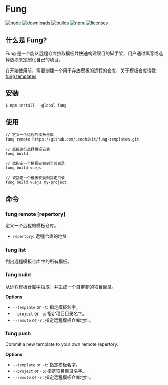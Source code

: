 # Fung

[![node][node]][node-url]
[![downloads][downloads]][downloads-url]
[![builds][builds]][builds-url]
[![npm][npm]][npm-url]
[![licenses][licenses]][licenses-url]

## 什么是 Fung?

Fung 是一个能从远程仓库拉取模板并快速构建项目的脚手架，用户通过填写或选择选项来定制化自己的项目。

在开始使用前，需要创建一个用于存放模板的远程的仓库，关于模板仓库请戳 [fung templates][fung-templates]

## 安装

```
$ npm install --global fung
```

## 使用

```
// 定义一个远程的模板仓库
fung remote https://github.com/Leechikit/fung-templates.git

// 直接运行选择模板安装
fung build

// 或指定一个模板安装到当前目录
fung build vuejs

// 或指定一个模板安装到指定目录
fung build vuejs my-project
```

## 命令

### fung remote [repertory]
定义一个远程的模板仓库。

* `repertory`: 远程仓库的地址

### fung list
列出远程模板仓库中的所有模板。

### fung build
从远程模板仓库中拉取，并生成一个自定制的项目目录。

**Options**

* `--template` or `-t`: 指定模板名字。
* `--project` or `-p`: 指定项目目录名字。
* `--remote` or `-r`: 指定远程模板仓库地址。

### fung push
Commit a new template to your own remote repertory.

**Options**

* `--template` or `-t`: 指定模板名字。
* `--project` or `-p`: 指定项目目录名字。
* `--remote` or `-r`: 指定远程模板仓库地址。

[npm]: https://img.shields.io/npm/v/fung.svg
[npm-url]: https://npmjs.com/package/fung

[node]: https://img.shields.io/node/v/fung.svg
[node-url]: https://nodejs.org

[downloads]: https://img.shields.io/npm/dm/fung.svg
[downloads-url]: https://www.npmjs.com/package/fung

[builds]: https://api.travis-ci.org/Leechikit/fung.svg?branch=master
[builds-url]: https://travis-ci.org/Leechikit/fung

[licenses]: https://img.shields.io/npm/l/fung.svg
[licenses-url]: https://www.npmjs.com/package/fung

[fung-templates]: https://github.com/Leechikit/fung-templates/blob/webpack-simple/README.md